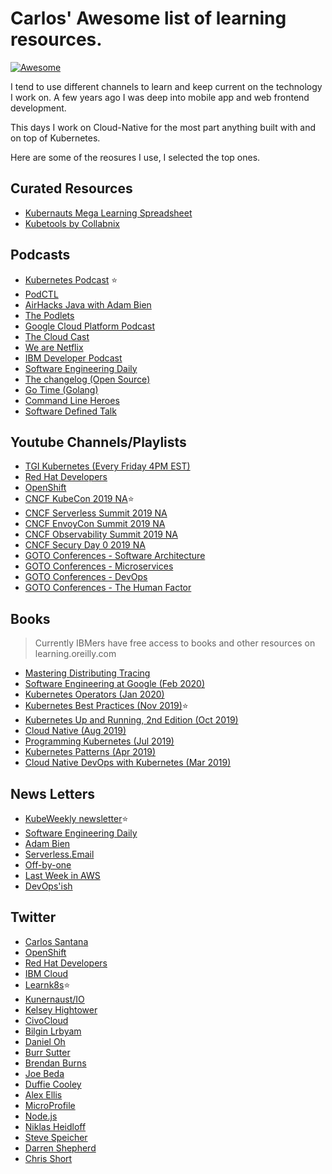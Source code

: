 # Carlos' Awesome list of learning resources.
[![Awesome](https://awesome.re/badge.svg)](https://awesome.re)

I tend to use different channels to learn and keep current on the technology I work on.
A few years ago I was deep into mobile app and web frontend development.

This days I work on Cloud-Native for the most part anything built with and on top of Kubernetes.

Here are some of the reosures I use, I selected the top ones.

## Curated Resources
- [Kubernauts Mega Learning Spreadsheet](https://docs.google.com/spreadsheets/d/10NltoF_6y3mBwUzQ4bcQLQfCE1BWSgUDcJXy-Qp2JEU)
- [Kubetools by Collabnix](http://dockerlabs.collabnix.com/kubernetes/kubetools)

## Podcasts
- [Kubernetes Podcast](https://kubernetespodcast.com/) :star:
- [PodCTL](http://podcast.podctl.com/)
- [AirHacks Java with Adam Bien](http://airhacks.fm/)
- [The Podlets](https://thepodlets.io/)
- [Google Cloud Platform Podcast](https://www.gcppodcast.com/)
- [The Cloud Cast](https://www.thecloudcast.net/)
- [We are Netflix](http://weare.netflix.net/)
- [IBM Developer Podcast](https://developer.ibm.com/depmodels/cloud/podcasts/ibm_developer_podcast/)
- [Software Engineering Daily](https://softwareengineeringdaily.com/category/all-episodes/exclusive-content/Podcast/)
- [The changelog (Open Source)](https://changelog.com/podcast)
- [Go Time (Golang)](https://changelog.com/gotime)
- [Command Line Heroes](https://www.redhat.com/en/command-line-heroes)
- [Software Defined Talk](https://www.softwaredefinedtalk.com/)

## Youtube Channels/Playlists
- [TGI Kubernetes (Every Friday 4PM EST)](https://www.youtube.com/playlist?list=PL7bmigfV0EqQzxcNpmcdTJ9eFRPBe-iZa)
- [Red Hat Developers](https://www.youtube.com/channel/UC7noUdfWp-ukXUlAsJnSm-Q/videos?view=0&sort=dd&flow=grid)
- [OpenShift](https://www.youtube.com/user/rhopenshift/videos?view=0&sort=dd&flow=grid)
- [CNCF KubeCon 2019 NA](https://www.youtube.com/playlist?list=PLj6h78yzYM2NDs-iu8WU5fMxINxHXlien):star:
- [CNCF Serverless Summit 2019 NA](https://www.youtube.com/playlist?list=PLj6h78yzYM2OQP0DXXmtdIHNtfFSJqVAU)
- [CNCF EnvoyCon Summit 2019 NA](https://www.youtube.com/playlist?list=PLj6h78yzYM2OQP0DXXmtdIHNtfFSJqVAU)
- [CNCF Observability Summit 2019 NA](https://www.youtube.com/playlist?list=PLj6h78yzYM2OHQTTN_SjId-oFcQWag5lW)
- [CNCF Secury Day 0 2019 NA](https://www.youtube.com/playlist?list=PLj6h78yzYM2MGKo_LNRA-lhxlNXwiDJDT)
- [GOTO Conferences - Software Architecture](https://www.youtube.com/playlist?list=PLEx5khR4g7PJELLTYwXZHcimWAwTUaWGA)
- [GOTO Conferences - Microservices](https://www.youtube.com/playlist?list=PLEx5khR4g7PIEfXSB9bDS4lB-J9stOynD)
- [GOTO Conferences - DevOps](https://www.youtube.com/playlist?list=PLEx5khR4g7PLCoWS5k9u2WQ8RdKqhKEKn)
- [GOTO Conferences - The Human Factor](https://www.youtube.com/playlist?list=PLEx5khR4g7PJquVHXtkcdo-QzK54bfmY9)

## Books
> Currently IBMers have free access to books and other resources on learning.oreilly.com
- [Mastering Distributing Tracing](https://learning.oreilly.com/library/view/mastering-distributed-tracing/9781788628464/)
- [Software Engineering at Google (Feb 2020)](https://learning.oreilly.com/library/view/software-engineering-at/9781492082781)
- [Kubernetes Operators (Jan 2020)](https://learning.oreilly.com/library/view/kubernetes-operators/9781492078234/)
- [Kubernetes Best Practices (Nov 2019)](https://learning.oreilly.com/library/view/kubernetes-best-practices/9781492056461/):star:
- [Kubernetes Up and Running, 2nd Edition (Oct 2019)](https://learning.oreilly.com/library/view/kubernetes-up-and/9781492046523/)
- [Cloud Native (Aug 2019)](https://learning.oreilly.com/library/view/cloud-native/9781492053811/)
- [Programming Kubernetes (Jul 2019)](https://learning.oreilly.com/library/view/programming-kubernetes/9781492047094/)
- [Kubernetes Patterns (Apr 2019)](https://learning.oreilly.com/library/view/kubernetes-patterns/9781492050278/)
- [Cloud Native DevOps with Kubernetes (Mar 2019)](https://learning.oreilly.com/library/view/cloud-native-devops/9781492040750/)

## News Letters
- [KubeWeekly newsletter](https://kubeweekly.io/):star:
- [Software Engineering Daily](https://us12.campaign-archive.com/home/?u=0e61a764c5cf33d9f3eff0749&id=846fac531b)
- [Adam Bien](http://airhacks.news/)
- [Serverless.Email](https://serverless.email/)
- [Off-by-one](https://www.jeremydaly.com/newsletter/)
- [Last Week in AWS](https://www.lastweekinaws.com/)
- [DevOps'ish](https://devopsish.com/)

## Twitter
- [Carlos Santana](https://twitter.com/csantanapr)
- [OpenShift](https://twitter.com/openshift)
- [Red Hat Developers](https://twitter.com/rhdevelopers)
- [IBM Cloud](https://twitter.com/IBMcloud)
- [Learnk8s](https://twitter.com/learnk8s):star:
- [Kunernaust/IO](https://twitter.com/kubernauts)
- [Kelsey Hightower](https://twitter.com/kelseyhightower)
- [CivoCloud](https://twitter.com/CivoCloud)
- [Bilgin Lrbyam](https://twitter.com/bibryam)
- [Daniel Oh](https://twitter.com/danieloh30)
- [Burr Sutter](https://twitter.com/burrsutter)
- [Brendan Burns](https://twitter.com/brendandburns)
- [Joe Beda](https://twitter.com/jbeda)
- [Duffie Cooley](https://twitter.com/mauilion)
- [Alex Ellis](https://twitter.com/alexellisuk)
- [MicroProfile](https://twitter.com/MicroProfileIO)
- [Node.js](https://twitter.com/nodejs)
- [Niklas Heidloff](https://twitter.com/nheidloff)
- [Steve Speicher](https://twitter.com/sspeiche)
- [Darren Shepherd](https://twitter.com/ibuildthecloud)
- [Chris Short](https://twitter.com/ChrisShort)

